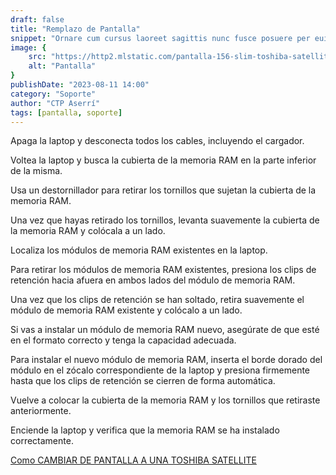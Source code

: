 ```yaml
---
draft: false
title: "Remplazo de Pantalla"
snippet: "Ornare cum cursus laoreet sagittis nunc fusce posuere per euismod dis vehicula a, semper fames lacus maecenas dictumst pulvinar neque enim non potenti. Torquent hac sociosqu eleifend potenti."
image: {
    src: "https://http2.mlstatic.com/pantalla-156-slim-toshiba-satellite-pro-r50-b-D_NQ_NP_185711-MLM20620287396_032016-F.jpg",
    alt: "Pantalla"
}
publishDate: "2023-08-11 14:00"
category: "Soporte"
author: "CTP Aserrí"
tags: [pantalla, soporte]
---
```


Apaga la laptop y desconecta todos los cables, incluyendo el cargador. 

Voltea la laptop y busca la cubierta de la memoria RAM en la parte inferior de la misma. 

Usa un destornillador para retirar los tornillos que sujetan la cubierta de la memoria RAM. 

Una vez que hayas retirado los tornillos, levanta suavemente la cubierta de la memoria RAM y colócala a un lado. 

Localiza los módulos de memoria RAM existentes en la laptop. 

Para retirar los módulos de memoria RAM existentes, presiona los clips de retención hacia afuera en ambos lados del módulo de memoria RAM. 

Una vez que los clips de retención se han soltado, retira suavemente el módulo de memoria RAM existente y colócalo a un lado. 

Si vas a instalar un módulo de memoria RAM nuevo, asegúrate de que esté en el formato correcto y tenga la capacidad adecuada. 

Para instalar el nuevo módulo de memoria RAM, inserta el borde dorado del módulo en el zócalo correspondiente de la laptop y presiona firmemente hasta que los clips de retención se cierren de forma automática. 

Vuelve a colocar la cubierta de la memoria RAM y los tornillos que retiraste anteriormente. 

Enciende la laptop y verifica que la memoria RAM se ha instalado correctamente. 

[Como CAMBIAR DE PANTALLA A UNA TOSHIBA SATELLITE](https://www.youtube.com/watch?v=jnRAzQPcdo4&ab_channel=KacempSystems)
